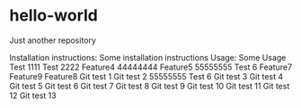 # hello-world
Just another repository

Installation instructions:
Some installation instructions
Usage:
Some Usage
Test 1111
Test 2222
Feature4
44444444
Feature5
55555555
Test 6
Feature7
Feature9
Feature8
Git test 1
Git test 2
55555555
Test 6
Git test 3
Git test 4
Git test 5
Git test 6
Git test 7
Git test 8
Git test 9
Git test 10
Git test 11
Git test 12
Git test 13
